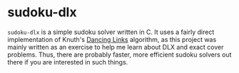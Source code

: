 sudoku-dlx
======
`sudoku-dlx` is a simple sudoku solver written in C. It uses a fairly direct
implementation of Knuth's
[Dancing Links](https://en.wikipedia.org/wiki/Dancing_Links) algorithm, as this
project was mainly written as an exercise to help me learn about DLX and exact
cover problems. Thus, there are probably faster, more efficient sudoku solvers
out there if you are interested in such things.
